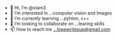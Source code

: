 - 👋 Hi, I’m @viam3
- 👀 I’m interested in ...computer vision and Images
- 🌱 I’m currently learning ...pyhton, c++
- 💞️ I’m looking to collaborate on ...learing skills
- 📫 How to reach me ...topewritesup@gmail.com

<!---
viam3/viam3 is a ✨ special ✨ repository because its `README.md` (this file) appears on your GitHub profile.
You can click the Preview link to take a look at your changes.
--->
